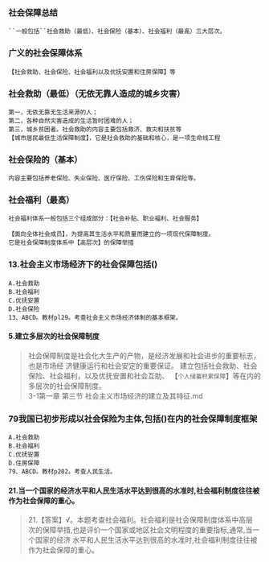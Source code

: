 ### 社会保障总结
    ``一般包括``社会救助（最低）、社会保险（基本）、社会福利（最高）三大层次。
    
### 广义的社会保障体系
    【社会救助、社会保险、社会福利以及优抚安置和住房保障】等   
    
### 社会救助（最低）（无依无靠人造成的城乡灾害）
    第一，无依无靠无生活来源的人；
    第二，各种自然灾害造成的生活暂时困难的人；
    第三，城乡贫困者。社会救助的内容主要包括救济、救灾和扶贫等
    【城市居民最低生活保障制度】，它是社会救助的基础和核心，是一项生命线工程

### 社会保险的（基本）
    内容主要包括养老保险、失业保险、医疗保险、工伤保险和生育保险等。    

### 社会福利（最高）
    社会福利体系一般包括三个组成部分：【社会补贴、职业福利、社会服务】
    
    【面向全体社会成员】，为提高其生活水平和质量而建立的一项现代保障制度。
    它是社会保障制度体系中【高层次】的保障举措

### 13.社会主义市场经济下的社会保障包括()
    A.社会救助
    B.社会福利
    C.优抚安置
    D.社会保险
    13、ABCD。教材pl29。考查社会主义市场经济体制的基本框架。

#### 5.建立多层次的社会保障制度
>   社会保障制度是社会化大生产的产物，是经济发展和社会进步的重要标志，也是市场经
    济健康运行和社会安定的重要保证。
    建立包括社会救助、社会保险、社会福利，以及优抚安置和社会互助、
    【`个人储蓄积累保障`】等在内的多层次的社会保障制度。   
    3-1第一章 第三节 社会主义市场经济的建立及其特征.md 


### 79我国已初步形成以社会保险为主体,包括()在内的社会保障制度框架
    A.社会救助
    B.社会福利
    C.优抚安置
    D.住房保障
    79、ABCD。教材p202。考查人民生活。

#### 21.当一个国家的经济水平和人民生活水平达到很高的水准时,社会福利制度往往被作为社会保障的重心。
>   21.【答案】√。本题考查社会福利。社会福利是社会保障制度体系中高层
次的保障举措,也是评价一个国家或地区社会文明程度的重要指标,通常,当一个国家的经济
水平和人民生活水平达到很高的水准时,社会福利制度往往被作为社会保障的重心。
























        
                